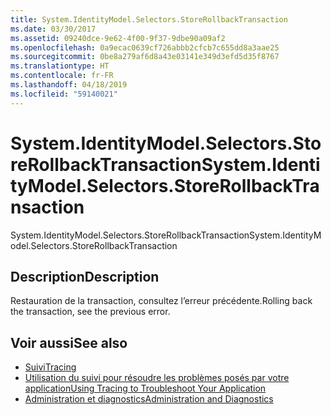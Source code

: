 ```yaml
---
title: System.IdentityModel.Selectors.StoreRollbackTransaction
ms.date: 03/30/2017
ms.assetid: 09240dce-9e62-4f00-9f37-9dbe90a09af2
ms.openlocfilehash: 0a9ecac0639cf726abbb2cfcb7c655dd8a3aae25
ms.sourcegitcommit: 0be8a279af6d8a43e03141e349d3efd5d35f8767
ms.translationtype: HT
ms.contentlocale: fr-FR
ms.lasthandoff: 04/18/2019
ms.locfileid: "59140021"
---
```

# <a name="systemidentitymodelselectorsstorerollbacktransaction"></a><span data-ttu-id="13e8d-102">System.IdentityModel.Selectors.StoreRollbackTransaction</span><span class="sxs-lookup"><span data-stu-id="13e8d-102">System.IdentityModel.Selectors.StoreRollbackTransaction</span></span>
<span data-ttu-id="13e8d-103">System.IdentityModel.Selectors.StoreRollbackTransaction</span><span class="sxs-lookup"><span data-stu-id="13e8d-103">System.IdentityModel.Selectors.StoreRollbackTransaction</span></span>  
  
## <a name="description"></a><span data-ttu-id="13e8d-104">Description</span><span class="sxs-lookup"><span data-stu-id="13e8d-104">Description</span></span>  
 <span data-ttu-id="13e8d-105">Restauration de la transaction, consultez l’erreur précédente.</span><span class="sxs-lookup"><span data-stu-id="13e8d-105">Rolling back the transaction, see the previous error.</span></span>  
  
## <a name="see-also"></a><span data-ttu-id="13e8d-106">Voir aussi</span><span class="sxs-lookup"><span data-stu-id="13e8d-106">See also</span></span>

- [<span data-ttu-id="13e8d-107">Suivi</span><span class="sxs-lookup"><span data-stu-id="13e8d-107">Tracing</span></span>](../../../../../docs/framework/wcf/diagnostics/tracing/index.md)
- [<span data-ttu-id="13e8d-108">Utilisation du suivi pour résoudre les problèmes posés par votre application</span><span class="sxs-lookup"><span data-stu-id="13e8d-108">Using Tracing to Troubleshoot Your Application</span></span>](../../../../../docs/framework/wcf/diagnostics/tracing/using-tracing-to-troubleshoot-your-application.md)
- [<span data-ttu-id="13e8d-109">Administration et diagnostics</span><span class="sxs-lookup"><span data-stu-id="13e8d-109">Administration and Diagnostics</span></span>](../../../../../docs/framework/wcf/diagnostics/index.md)
